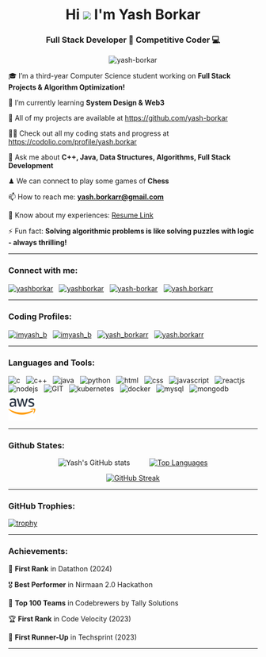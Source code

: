 <h1 align="center">Hi <img src="https://github.com/TheDudeThatCode/TheDudeThatCode/blob/master/Assets/Hi.gif" width="35" /> I'm Yash Borkar</h1>
<h3 align="center">Full Stack Developer 🚀  Competitive Coder 💻 </h3>

<p></p> <p align="center"> <img src="https://komarev.com/ghpvc/?username=yash-borkar&label=Profile%20views&color=0e75b6&style=flat" alt="yash-borkar" /> </p>

<p>🎓 I’m a third-year Computer Science student working on <strong>Full Stack Projects & Algorithm Optimization!</strong></p>
<p>🌱 I’m currently learning <strong>System Design & Web3</strong></p>
<p>🚀 All of my projects are available at <a href="https://github.com/yash-borkar?tab=repositories">https://github.com/yash-borkar</a></p>
<p>👨‍💻 Check out all my coding stats and progress at <a href="https://codolio.com/profile/yash.borkar">https://codolio.com/profile/yash.borkar</a></p>
<p>💬 Ask me about <strong>C++, Java, Data Structures, Algorithms, Full Stack Development</strong></p>
<p>♟ We can connect to play some games of <strong>Chess</strong></p>
<p>📫 How to reach me: <strong><a href="mailto:yash.borkarr@gmail.com">yash.borkarr@gmail.com</a></strong></p>
<p>📄 Know about my experiences: <a rel="noopener noreferrer"href="https://drive.google.com/file/d/1dTfZWMixV2R0OCoHm-k2iCua9H5wbAnQ/view?usp=sharing">Resume Link</a></p>
<p>⚡ Fun fact: <strong>Solving algorithmic problems is like solving puzzles with logic - always thrilling!</strong></p>


---


<h3 align="left">Connect with me:</h3>
<p align="left">
<a href="https://linkedin.com/in/yashborkar" target="blank"><img align="center" src="https://www.vectorlogo.zone/logos/linkedin/linkedin-icon.svg" alt="yashborkar" height="40" width="50" /></a> &nbsp;
<a href="mailto:yash.borkarr@gmail.com" target="blank"><img align="center" src="https://www.vectorlogo.zone/logos/gmail/gmail-icon.svg" alt="yashborkar" height="40" width="50" /></a> &nbsp;
<a href="https://github.com/yash-borkar" target="blank"><img align="center" src="https://www.vectorlogo.zone/logos/github/github-tile.svg" alt="yash-borkar" height="40" width="40" /></a> &nbsp;
<a href="https://instagram.com/y4shh.b" target="blank"><img align="center" src="https://www.vectorlogo.zone/logos/instagram/instagram-icon.svg" alt="yash.borkarr" height="40" width="40" /></a> &nbsp;
</p>


---


<h3 align="left">Coding Profiles:</h3>
<p align="left">
      <a href="https://leetcode.com/u/imyash_b" target="blank"><img align="center" src="https://raw.githubusercontent.com/rahuldkjain/github-profile-readme-generator/master/src/images/icons/Social/leet-code.svg" alt="imyash_b" height="40" width="50" /></a> &nbsp;
      <a href="https://www.geeksforgeeks.org/user/imyash_b" target="blank"><img align="center" src="https://raw.githubusercontent.com/rahuldkjain/github-profile-readme-generator/master/src/images/icons/Social/geeks-for-geeks.svg" alt="imyash_b" height="40" width="50" /></a> &nbsp;
      <a href="https://www.codechef.com/users/yash_borkarr" target="blank"><img align="center" src="https://upload.vectorlogo.zone/logos/codechef/images/c0290608-3c6b-406c-90ef-86e9200f383a.svg" alt="yash_borkarr" height="40" width="50" /></a> &nbsp;
      <a href="https://codeforces.com/profile/yash.borkarr" target="blank"><img align="center" src="https://raw.githubusercontent.com/rahuldkjain/github-profile-readme-generator/master/src/images/icons/Social/codeforces.svg" alt="yash.borkarr" height="50" width="50" /></a> &nbsp;
</p>


---


<h3 align="left">Languages and Tools:</h3>
<p align="left">
      <img src="https://www.vectorlogo.zone/logos/open-std_c/open-std_c-icon~alt.svg" alt="c" width="55" height="55"/> &nbsp;
      <img src="https://www.vectorlogo.zone/logos/isocpp/isocpp-icon.svg" alt="c++" width="55" height="55"/> &nbsp;
      <img src="https://www.vectorlogo.zone/logos/java/java-icon.svg" alt="java" width="55" height="55"/> &nbsp;
      <img src="https://www.vectorlogo.zone/logos/python/python-icon.svg" alt="python" width="55" height="55"/> &nbsp;
      <img src="https://www.vectorlogo.zone/logos/w3_html5/w3_html5-icon.svg" alt="html" width="55" height="55"/> &nbsp;
      <img src="https://www.vectorlogo.zone/logos/w3_css/w3_css-icon.svg" alt="css" width="55" height="55"/> &nbsp;
      <img src="https://www.vectorlogo.zone/logos/javascript/javascript-icon.svg" alt="javascript" width="55" height="55"/> &nbsp;
      <img src="https://www.vectorlogo.zone/logos/reactjs/reactjs-icon.svg" alt="reactjs" width="55" height="55"/> &nbsp; 
      <img src="https://www.vectorlogo.zone/logos/nodejs/nodejs-icon.svg" alt="nodejs" width="55" height="55"/> &nbsp;
      <img src="https://www.vectorlogo.zone/logos/git-scm/git-scm-icon.svg" alt="GIT" width="55" height="55"/> &nbsp;
      <img src="https://www.vectorlogo.zone/logos/kubernetes/kubernetes-icon.svg" alt="kubernetes" width="55" height="55"/> &nbsp;
      <img src="https://www.vectorlogo.zone/logos/docker/docker-official.svg" alt="docker" width="60" height="50"/> &nbsp;
      <img src="https://www.vectorlogo.zone/logos/mysql/mysql-icon.svg" alt="mysql" width="45" height="55"/> &nbsp;
      <img src="https://www.vectorlogo.zone/logos/mongodb/mongodb-icon.svg" alt="mongodb" width="45" height="55"/> &nbsp;
      <img src="https://raw.githubusercontent.com/devicons/devicon/master/icons/amazonwebservices/amazonwebservices-original-wordmark.svg" alt="aws" width="55" height="55"/> &nbsp;
</p>


---


<h3 align="left">Github States:</h3>

<p align="center">
    <img src="https://github-readme-stats.vercel.app/api?username=yash-borkar&show_icons=true&title_color=ffc857&icon_color=8ac926&text_color=daf7dc&bg_color=151515&hide=issues&count_private=true&include_all_commits=true" alt="Yash's GitHub stats" />
    &nbsp;&nbsp;&nbsp;&nbsp;&nbsp;&nbsp;&nbsp;&nbsp;
    <a href="https://github.com/yash-borkar/github-readme-stats">
        <img src="https://github-readme-stats.vercel.app/api/top-langs/?username=yash-borkar&layout=compact&text_color=daf7dc&bg_color=151515&hide=css,html,php" alt="Top Languages" />
    </a>
</p>

<p align="center">
    <a href="https://git.io/streak-stats">
        <img src="https://github-readme-streak-stats.herokuapp.com/?user=yash-borkar&theme=dark" alt="GitHub Streak" />
    </a>
</p>


---


<h3 align="left">GitHub Trophies:</h3>

[![trophy](https://github-profile-trophy.vercel.app/?username=yash-borkar&theme=radical&no-frame=false&no-bg=false&margin-w=4)](https://github.com/yash-borkar)


---


<h3 align="left">Achievements:</h3>
<p>🥇 <strong>First Rank</strong> in Datathon (2024)</p>
<p>🎖️ <strong>Best Performer</strong> in Nirmaan 2.0 Hackathon</p>
<p>💯 <strong>Top 100 Teams</strong> in Codebrewers by Tally Solutions</p>
<p>🏆 <strong>First Rank</strong> in Code Velocity (2023)</p>
<p>🥈 <strong>First Runner-Up</strong> in Techsprint (2023)</p>


---


